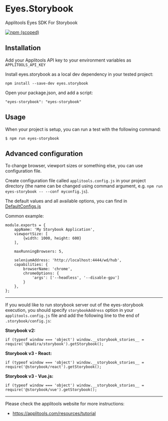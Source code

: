 # Eyes.Storybook

Applitools Eyes SDK For Storybook

[![npm (scoped)](https://img.shields.io/npm/v/eyes.storybook.svg?style=for-the-badge)](https://www.npmjs.com/package/eyes.storybook)

## Installation

Add your Applitools API key to your environment variables as `APPLITOOLS_API_KEY`

Install eyes.storybook as a local dev dependency in your tested project:

    npm install --save-dev eyes.storybook 

Open your package.json, and add a script:

    "eyes-storybook": "eyes-storybook"

## Usage

When your project is setup, you can run a test with the following command:

```
$ npm run eyes-storybook
```

## Advanced configuration

To change browser, viewport sizes or something else, you can use configuration file.

Create configuration file called `applitools.config.js` in your project directory (the name can be changed using command argument, e.g. `npm run eyes-storybook -- --conf myconfig.js`).

The default values and all available options, you can find in [DefaultConfigs.js](src/DefaultConfigs.js)

Common example:

    module.exports = {
        appName: 'My Storybook Application',
        viewportSize: [
            {width: 1000, height: 600}
        ],
        
        maxRunningBrowsers: 5,

        seleniumAddress: 'http://localhost:4444/wd/hub',
        capabilities: {
            browserName: 'chrome',
            chromeOptions: {
                'args': ['--headless', '--disable-gpu']
            }
        },
    };

---

If you would like to run storybook server out of the eyes-storybook execution, you should specify `storybookAddress` option in your `applitools.config.js` file and add the following line to the end of `.storybook/config.js`:

**Storybook v2:**

    if (typeof window === 'object') window.__storybook_stories__ = require('@kadira/storybook').getStorybook();

**Storybook v3 - React:**

    if (typeof window === 'object') window.__storybook_stories__ = require('@storybook/react').getStorybook();

**Storybook v3 - Vue.js:**

    if (typeof window === 'object') window.__storybook_stories__ = require('@storybook/vue').getStorybook();

---

Please check the applitools website for more instructions:

- https://applitools.com/resources/tutorial

